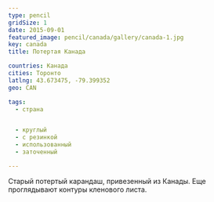 ```yaml
---
type: pencil
gridSize: 1
date: 2015-09-01
featured_image: pencil/canada/gallery/canada-1.jpg
key: canada
title: Потертая Канада

countries: Канада
cities: Торонто
latlng: 43.673475, -79.399352
geo: CAN

tags:
  - страна


  - круглый
  - с резинкой
  - использованный
  - заточенный

---
```


Старый потертый карандаш, привезенный из Канады. Еще проглядывают контуры кленового листа.
